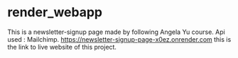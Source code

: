 # render_webapp
This is a newsletter-signup page made by following Angela Yu course.
Api used : Mailchimp.
https://newsletter-signup-page-x0ez.onrender.com this is the link to live website of this project.
